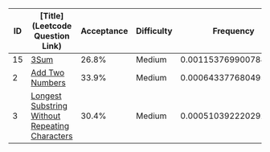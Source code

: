 |ID|[Title](Leetcode Question Link)|Acceptance|Difficulty|Frequency|
|----|-----|----|---|---|
|15|[3Sum]( https://leetcode.com/problems/3sum)|26.8%|Medium|0.001153769900788164|
|2|[Add Two Numbers]( https://leetcode.com/problems/add-two-numbers)|33.9%|Medium|0.0006433776804954862|
|3|[Longest Substring Without Repeating Characters]( https://leetcode.com/problems/longest-substring-without-repeating-characters)|30.4%|Medium|0.0005103922202926777|
